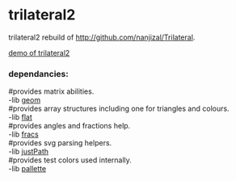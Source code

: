 # trilateral2
trilateral2 rebuild of http://github.com/nanjizal/Trilateral.
  
[demo of trilateral2](https://nanjizal.github.io/trilateral2demo/binWebGL/)
  
### dependancies:  
  
#provides matrix abilities.  
-lib [geom](https://github.com/nanjizal/geom)    
#provides array structures including one for triangles and colours.   
-lib [flat](http://github.com/nanjizal/flat)   
#provides angles and fractions help.   
-lib [fracs](http://github.com/nanjizal/fracs)    
#provides svg parsing helpers.  
-lib [justPath](http://github.com/nanjizal/justPath)   
#provides test colors used internally.  
-lib [pallette](http://github.com/nanjizal/pallette)    
